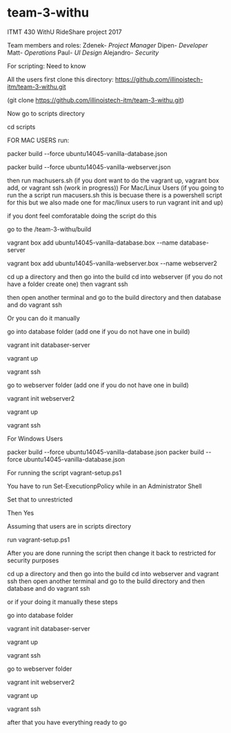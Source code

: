 # team-3-withu
ITMT 430 WithU RideShare project 2017

Team members and roles:
Zdenek- *Project Manager*
Dipen- *Developer*
Matt- *Operations*
Paul- *UI Design* 
Alejandro- *Security*


For scripting: Need to know

All the users first clone this directory:
https://github.com/illinoistech-itm/team-3-withu.git

(git clone https://github.com/illinoistech-itm/team-3-withu.git)

Now go to scripts directory

cd scripts

FOR MAC USERS run:

packer build --force ubuntu14045-vanilla-database.json

packer build --force ubuntu14045-vanilla-webserver.json

then run machusers.sh (if you dont want to do the vagrant up, vagrant box add, or vagrant ssh (work in progress))
For Mac/Linux Users (if you going to run the a script run macusers.sh this is becuase there is a powershell script for this but we also made one for mac/linux users to run vagrant init and up)

if you dont feel comforatable doing the script do this

go to the /team-3-withu/build

vagrant box add ubuntu14045-vanilla-database.box --name database-server

vagrant box add ubuntu14045-vanilla-webserver.box --name webserver2

cd up a directory and then go into the build cd into webserver (if you do not have a folder create one) then
vagrant ssh

then open another terminal and go to the build directory and then database and do 
vagrant ssh

Or you can do it manually

go into database folder (add one if you do not have one in build)

vagrant init databaser-server

vagrant up

vagrant ssh

go to webserver folder (add one if you do not have one in build) 

vagrant init webserver2

vagrant up 

vagrant ssh

For Windows Users

packer build --force ubuntu14045-vanilla-database.json
packer build --force ubuntu14045-vanilla-database.json

For running the script vagrant-setup.ps1

You have to run Set-ExecutionpPolicy while in an Administrator Shell

Set that to unrestricted

Then Yes

Assuming that users are in scripts directory

run vagrant-setup.ps1

After you are done running the script then change it back to restricted for security purposes

cd up a directory and then go into the build cd into webserver and vagrant ssh
then open another terminal and go to the build directory and then database and do vagrant ssh

or if your doing it manually these steps

go into database folder

vagrant init databaser-server

vagrant up

vagrant ssh

go to webserver folder 

vagrant init webserver2

vagrant up 

vagrant ssh

after that you have everything ready to go

 

